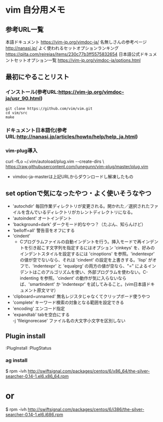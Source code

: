 # vim 自分用メモ
## 参考URL一覧
本語ドキュメント
https://vim-jp.org/vimdoc-ja/ 
名無しさんの参考ページ
http://nanasi.jp/ 
よく使われるセットオプションランキング
https://qiita.com/reireias/items/230c77b3ff5575832654 
日本語公式ドキュメントセットオプション一覧
https://vim-jp.org/vimdoc-ja/options.html
## 最初にやることリスト
### インストール(参考URL:https://vim-jp.org/vimdoc-ja/usr_90.html)
~~~
git clone https://github.com/vim/vim.git
cd vim/src
make
~~~
### ドキュメント日本語化(参考URL:http://nanasi.jp/articles/howto/help/help_ja.html) 
### vim-plug導入
curl -fLo ~/.vim/autoload/plug.vim --create-dirs \ https://raw.githubusercontent.com/junegunn/vim-plug/master/plug.vim
  * vimdoc-ja-masterは上記URLからダウンロードし解凍したもの  
## set optionで気になったやつ・よく使いそうなやつ 
- 'autochdir' 毎回作業ディレクトリが変更される。開かれた／選択されたファイルを含んでいるディレクトリがカレントディレクトリになる。  
- 'autoindent' オートインデント   
- 'background=dark'  ダークモード的なやつ？（たぶん、知らんけど）  
- 'belloff=all' 警告音をオフにする  
- 'cindent'  
  - Cプログラムファイルの自動インデントを行う。挿入モードで再インデントを引き起こす文字列を指定するにはオプション 'cinkeys' を、好みのインデントスタイルを設定するには 'cinoptions' を参照。'indentexpr' の値が空でないなら、それは 'cindent' の設定を上書きする。'lisp' がオフで、'indentexpr' と 'equalprg' の両方の値が空なら、"=" によるインデントはこのアルゴリズムを使い、外部プログラムを使わない。C-indenting を参照。'cindent' の動作が気に入らないならば、'smartindent' か 'indentexpr' を試してみること。(vim日本語ドキュメント原文ママ）
- 'clipboard=unnamed' 無名レジスタじゃなくてクリップボード使うやつ
- 'complete' キーワード検索の対象となる範囲を設定できる  
- 'encoding' エンコード指定  
- 'expandtab' tabを空白にする  
-j 'fileignorecase' ファイル名の大文字小文字を区別しない

## Plugin install
:PlugInstall
:PlugStatus

### ag install
$ rpm -ivh http://swiftsignal.com/packages/centos/6/x86_64/the-silver-searcher-0.14-1.el6.x86_64.rpm
# or 
$ rpm -ivh http://swiftsignal.com/packages/centos/6/i386/the-silver-searcher-0.14-1.el6.i686.rpm
